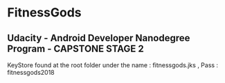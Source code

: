 # FitnessGods

## Udacity - Android Developer Nanodegree Program - CAPSTONE STAGE 2

KeyStore found at the root folder under the name : fitnessgods.jks , Pass : fitnessgods2018 
